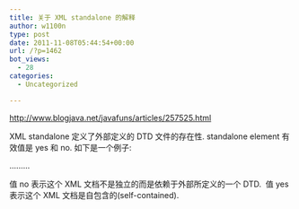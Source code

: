 ```yaml
---
title: 关于 XML standalone 的解释
author: w1100n
type: post
date: 2011-11-08T05:44:54+00:00
url: /?p=1462
bot_views:
  - 28
categories:
  - Uncategorized

---
```


  <a href="http://www.blogjava.net/javafuns/articles/257525.html">http://www.blogjava.net/javafuns/articles/257525.html</a>

XML standalone 定义了外部定义的 DTD 文件的存在性. standalone element 有效值是 yes 和 no. 如下是一个例子:

  <?xml version="1.0" encoding="UTF-8" standalone="no"?>
 <!DOCTYPE s1 PUBLIC "http://www.ibm.com/example.dtd" "example.dtd">
 <s1>.........</s1>

值 no 表示这个 XML 文档不是独立的而是依赖于外部所定义的一个 DTD.  值 yes 表示这个 XML 文档是自包含的(self-contained).